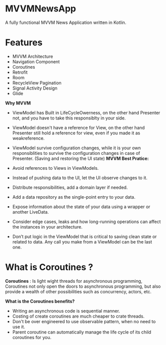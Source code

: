 # MVVMNewsApp


A fully functional MVVM News Application written in Kotlin. 

# Features 

* MVVM Architecture 
* Navigation Component
* Coroutines 
* Retrofit
* Room 
* RecycleView Pagination 
* Signal Activity Design 
* Glide 


**Why MVVM**
* ViewModel has Built in LifeCycleOwerness, on the other hand Presenter not, and you have to take this responsiblty in your side.
* ViewModel doesn't have a reference for View, on the other hand Presenter still hold a reference for view, even if you made it as weakreference.
* ViewModel survive configuration changes, while it is your own responsiblities to survive the configuration changes in case of Presenter. (Saving and restoring the UI state)
**MVVM Best Pratice:**

* Avoid references to Views in ViewModels.
* Instead of pushing data to the UI, let the UI observe changes to it.
* Distribute responsibilities, add a domain layer if needed.
* Add a data repository as the single-point entry to your data.
* Expose information about the state of your data using a wrapper or another LiveData.
* Consider edge cases, leaks and how long-running operations can affect the instances in your architecture.
* Don’t put logic in the ViewModel that is critical to saving clean state or related to data. Any call you make from a ViewModel can be the last one.

# What is Coroutines ?

**Coroutines**  : Is light wight threads for asynchronous programming, Coroutines not only open the doors to asynchronous programming, but also provide a wealth of other possibilities such as concurrency, actors, etc.

**What is the Coroutines benefits?**

* Writing an asynchronous code is sequential manner.
* Costing of create coroutines are much cheaper to crate threads.
* Don't be over engineered to use observable pattern, when no need to use it.
* Parent coroutine can automatically manage the life cycle of its child coroutines for you.


